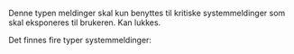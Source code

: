 Denne typen meldinger skal kun benyttes til kritiske systemmeldinger som skal eksponeres til brukeren. Kan lukkes.

Det finnes fire typer systemmeldinger:
